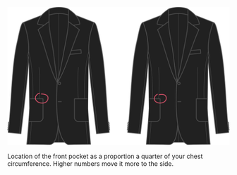 
![Colocación frontal del bolsillo](frontpocketplacement.svg)

Location of the front pocket as a proportion a quarter of your chest circumference. Higher numbers move it more to the side.
